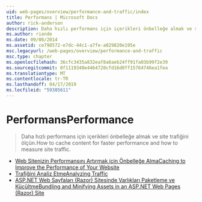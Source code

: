 ```yaml
---
uid: web-pages/overview/performance-and-traffic/index
title: Performans | Microsoft Docs
author: rick-anderson
description: Daha hızlı performans için içerikleri önbelleğe almak ve site trafiğini ölçün.
ms.author: riande
ms.date: 09/08/2014
ms.assetid: ce798572-e7dc-44c1-a7fe-a029820e195e
msc.legacyurl: /web-pages/overview/performance-and-traffic
msc.type: chapter
ms.openlocfilehash: 36cfc3435a832eaf8a6aeb24ff91fa03b99f2e39
ms.sourcegitcommit: 0f1119340e4464720cfd16d0ff15764746ea1fea
ms.translationtype: MT
ms.contentlocale: tr-TR
ms.lasthandoff: 04/17/2019
ms.locfileid: "59385611"
---
```

# <a name="performance"></a><span data-ttu-id="bdaf2-103">Performans</span><span class="sxs-lookup"><span data-stu-id="bdaf2-103">Performance</span></span>

> <span data-ttu-id="bdaf2-104">Daha hızlı performans için içerikleri önbelleğe almak ve site trafiğini ölçün.</span><span class="sxs-lookup"><span data-stu-id="bdaf2-104">How to cache content for faster performance and how to measure site traffic.</span></span>


- [<span data-ttu-id="bdaf2-105">Web Sitenizin Performansını Artırmak için Önbelleğe Alma</span><span class="sxs-lookup"><span data-stu-id="bdaf2-105">Caching to Improve the Performance of Your Website</span></span>](15-caching-to-improve-the-performance-of-your-website.md)
- [<span data-ttu-id="bdaf2-106">Trafiğini Analiz Etme</span><span class="sxs-lookup"><span data-stu-id="bdaf2-106">Analyzing Traffic</span></span>](14-analyzing-traffic.md)
- [<span data-ttu-id="bdaf2-107">ASP.NET Web Sayfaları (Razor) Sitesinde Varlıkları Paketleme ve Küçültme</span><span class="sxs-lookup"><span data-stu-id="bdaf2-107">Bundling and Minifying Assets in an ASP.NET Web Pages (Razor) Site</span></span>](bundling-and-minifying-assets-in-an-aspnet-web-pages-razor-site.md)
